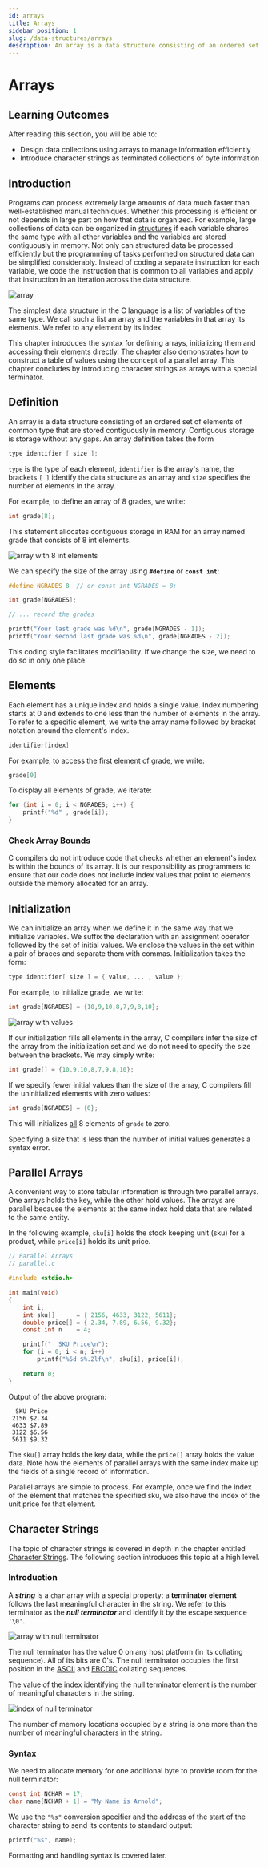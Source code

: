 ```yaml
---
id: arrays
title: Arrays
sidebar_position: 1
slug: /data-structures/arrays
description: An array is a data structure consisting of an ordered set of elements of common type that are stored contiguously in memory.
---
```


# Arrays

## Learning Outcomes

After reading this section, you will be able to:

- Design data collections using arrays to manage information efficiently
- Introduce character strings as terminated collections of byte information

## Introduction

Programs can process extremely large amounts of data much faster than well-established manual techniques. Whether this processing is efficient or not depends in large part on how that data is organized. For example, large collections of data can be organized in [structures](/C-Data-Structures/structures 'Structures') if each variable shares the same type with all other variables and the variables are stored contiguously in memory. Not only can structured data be processed efficiently but the programming of tasks performed on structured data can be simplified considerably. Instead of coding a separate instruction for each variable, we code the instruction that is common to all variables and apply that instruction in an iteration across the data structure.

![array](/img/arrays/array.png 'Array')

The simplest data structure in the C language is a list of variables of the same type. We call such a list an array and the variables in that array its elements. We refer to any element by its index.

This chapter introduces the syntax for defining arrays, initializing them and accessing their elements directly. The chapter also demonstrates how to construct a table of values using the concept of a parallel array. This chapter concludes by introducing character strings as arrays with a special terminator.

## Definition

An array is a data structure consisting of an ordered set of elements of common type that are stored contiguously in memory. Contiguous storage is storage without any gaps. An array definition takes the form

```c
type identifier [ size ];
```

`type` is the type of each element, `identifier` is the array's name, the brackets `[ ]` identify the data structure as an array and `size` specifies the number of elements in the array.

For example, to define an array of 8 grades, we write:

```c
int grade[8];
```

This statement allocates contiguous storage in RAM for an array named grade that consists of 8 int elements.

![array with 8 int elements](/img/svg/array-with-8-elements.svg 'Array with 8 int elements')

We can specify the size of the array using **`#define`** or **`const int`**:

```c
#define NGRADES 8  // or const int NGRADES = 8;

int grade[NGRADES];

// ... record the grades

printf("Your last grade was %d\n", grade[NGRADES - 1]);
printf("Your second last grade was %d\n", grade[NGRADES - 2]);

```

This coding style facilitates modifiability. If we change the size, we need to do so in only one place.

## Elements

Each element has a unique index and holds a single value. Index numbering starts at 0 and extends to one less than the number of elements in the array. To refer to a specific element, we write the array name followed by bracket notation around the element's index.

```c
identifier[index]
```

For example, to access the first element of grade, we write:

```c
grade[0]
```

To display all elements of grade, we iterate:

```c
for (int i = 0; i < NGRADES; i++) {
	printf("%d" , grade[i]);
}
```

### Check Array Bounds

C compilers do not introduce code that checks whether an element's index is within the bounds of its array. It is our responsibility as programmers to ensure that our code does not include index values that point to elements outside the memory allocated for an array.

## Initialization

We can initialize an array when we define it in the same way that we initialize variables. We suffix the declaration with an assignment operator followed by the set of initial values. We enclose the values in the set within a pair of braces and separate them with commas. Initialization takes the form:

```c
type identifier[ size ] = { value, ... , value };
```

For example, to initialize grade, we write:

```c
int grade[NGRADES] = {10,9,10,8,7,9,8,10};
```

![array with values](/img/arrays/array-with-values.png 'Array with Values')

If our initialization fills all elements in the array, C compilers infer the size of the array from the initialization set and we do not need to specify the size between the brackets. We may simply write:

```c
int grade[] = {10,9,10,8,7,9,8,10};
```

If we specify fewer initial values than the size of the array, C compilers fill the uninitialized elements with zero values:

```c
int grade[NGRADES] = {0};
```

This will initializes <u>all</u> 8 elements of `grade` to zero.

Specifying a size that is less than the number of initial values generates a syntax error.

## Parallel Arrays

A convenient way to store tabular information is through two parallel arrays. One arrays holds the key, while the other hold values. The arrays are parallel because the elements at the same index hold data that are related to the same entity.

In the following example, `sku[i]` holds the stock keeping unit (sku) for a product, while `price[i]` holds its unit price.

```c
// Parallel Arrays
// parallel.c

#include <stdio.h>

int main(void)
{
	int i;
	int sku[]      = { 2156, 4633, 3122, 5611};
	double price[] = { 2.34, 7.89, 6.56, 9.32};
	const int n    = 4;

	printf("  SKU Price\n");
	for (i = 0; i < n; i++)
		printf("%5d $%.2lf\n", sku[i], price[i]);

	return 0;
}
```

Output of the above program:

```text
  SKU Price
 2156 $2.34
 4633 $7.89
 3122 $6.56
 5611 $9.32
```

The `sku[]` array holds the key data, while the `price[]` array holds the value data. Note how the elements of parallel arrays with the same index make up the fields of a single record of information.

Parallel arrays are simple to process. For example, once we find the index of the element that matches the specified sku, we also have the index of the unit price for that element.

## Character Strings

The topic of character strings is covered in depth in the chapter entitled [Character Strings](/F-Refinements/character-strings.md 'Character Strings'). The following section introduces this topic at a high level.

### Introduction

A **_string_** is a `char` array with a special property: a **terminator element** follows the last meaningful character in the string. We refer to this terminator as the **_null terminator_** and identify it by the escape sequence `'\0'`.

![array with null terminator](/img/arrays/array-with-null-terminator.png 'Array with Null Terminator')

The null terminator has the value 0 on any host platform (in its collating sequence). All of its bits are 0's. The null terminator occupies the first position in the [ASCII](/Resources-Appendices/ascii-collating-sequence.md 'ASCII') and [EBCDIC](/Resources-Appendices/ebcdic-collating-sequence.md 'EBCDIC') collating sequences.

The value of the index identifying the null terminator element is the number of meaningful characters in the string.

![index of null terminator](/img/arrays/index-of-null-terminator.png 'Index of Null Terminator')

The number of memory locations occupied by a string is one more than the number of meaningful characters in the string.

### Syntax

We need to allocate memory for one additional byte to provide room for the null terminator:

```c
const int NCHAR = 17;
char name[NCHAR + 1] = "My Name is Arnold";
```

We use the `"%s"` conversion specifier and the address of the start of the character string to send its contents to standard output:

```c
printf("%s", name);
```

Formatting and handling syntax is covered later.
